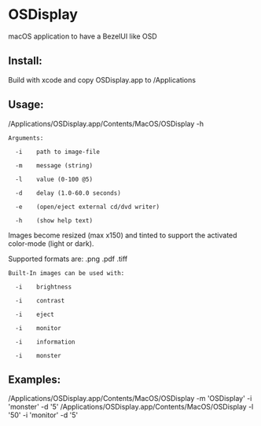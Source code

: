 # OSDisplay
macOS application to have a BezelUI like OSD

Install:
----
Build with xcode and copy OSDisplay.app to /Applications

Usage:
----
/Applications/OSDisplay.app/Contents/MacOS/OSDisplay -h

    Arguments:
 
      -i	path to image-file
   
      -m	message (string)
   
      -l	value (0-100 @5)
   
      -d	delay (1.0-60.0 seconds)
   
      -e	(open/eject external cd/dvd writer)
   
      -h	(show help text)
   
 Images become resized (max x150) and tinted to support the activated color-mode (light or dark).
 
 Supported formats are: .png .pdf .tiff
 
    Built-In images can be used with:
 
      -i	brightness
   
      -i	contrast
   
      -i	eject
   
      -i	monitor
   
      -i	information
   
      -i	monster


Examples:
----
/Applications/OSDisplay.app/Contents/MacOS/OSDisplay -m 'OSDisplay'  -i 'monster' -d '5'
/Applications/OSDisplay.app/Contents/MacOS/OSDisplay -l '50'  -i 'monitor' -d '5'

